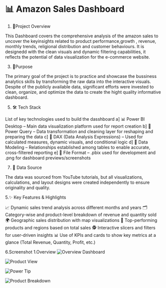 # 📊 Amazon Sales Dashboard

1. 📝Project Overview
   
This Dashboard covers the comprehensive analysis of the amazon sales to uncover the keyinsights related to product performance,growth , revenue, monthly trends, religional distribution and customer behaviours. It is designedd with the clean visuals and dynamic filtering capabilities, it reflects the potential of data visualization for the e-commerce website.

3. 🎯Purpose
   
The primary goal of the project is to practice and showcase the bussiness analytics skills by transforming the raw data into the interactive visuals. Despite of the publicly available data, significant efforts were invested to clean, organize, and optimize the data to create the hight quality informative dashboard.

5. 🛠 Tech Stack

List of key technologies used to build the dasshboard
a] 📊 Power BI Desktop – Main data visualization platform used for report creation
b] 📂 Power Query – Data transformation and cleaning layer for reshaping and preparing the data
c] 🧠 DAX (Data Analysis Expressions) – Used for calculated measures, dynamic visuals, and conditional logic
d] 🧬 Data Modeling – Relationships established among tables to enable accurate, cross-filtered reporting
e] 📁 File Format – .pbix used for development and .png for dashboard previews/screenshots

7. 🔗 Data Source
   
The data was sourced from YouTube tutorials, but all visualizations, calculations, and layout designs were created independently to ensure originality and quality.

5.✨ Key Features & Highlights

📈 Dynamic sales trend analysis across different months and years
🗂️ Category-wise and product-level breakdown of revenue and quantity sold
🌍 Geographic sales distribution with map visualizations
🧮 Top-performing products and regions based on total sales
🕵️ Interactive slicers and filters for user-driven insights
📊 Use of KPIs and cards to show key metrics at a glance (Total Revenue, Quantity, Profit, etc.)

6.Screenshot
1.Overview
![Overview Dashboard]((https://github.com/Ayush-shaw27/Amazon_powerbi/blob/main/Overview.png))

![Product View](https://github.com/your-username/your-repo-name/blob/main/screenshots/product-view.png?raw=true)

![Power Tip](https://github.com/your-username/your-repo-name/blob/main/screenshots/powertip.png?raw=true)

![Product Breakdown](https://github.com/your-username/your-repo-name/blob/main/screenshots/product-breakdown.png?raw=true)

